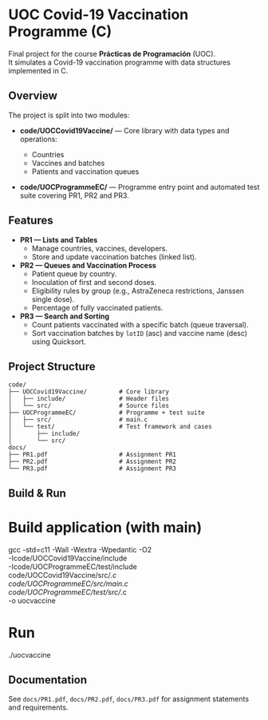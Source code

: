 # UOC Covid-19 Vaccination Programme (C)

Final project for the course **Prácticas de Programación** (UOC).  
It simulates a Covid-19 vaccination programme with data structures implemented in C.

## Overview
The project is split into two modules:

- **code/UOCCovid19Vaccine/** — Core library with data types and operations:
  - Countries
  - Vaccines and batches
  - Patients and vaccination queues

- **code/UOCProgrammeEC/** — Programme entry point and automated test suite covering PR1, PR2 and PR3.

## Features
- **PR1 — Lists and Tables**
  - Manage countries, vaccines, developers.
  - Store and update vaccination batches (linked list).
- **PR2 — Queues and Vaccination Process**
  - Patient queue by country.
  - Inoculation of first and second doses.
  - Eligibility rules by group (e.g., AstraZeneca restrictions, Janssen single dose).
  - Percentage of fully vaccinated patients.
- **PR3 — Search and Sorting**
  - Count patients vaccinated with a specific batch (queue traversal).
  - Sort vaccination batches by `lotID` (asc) and vaccine name (desc) using Quicksort.

## Project Structure
```
code/
├── UOCCovid19Vaccine/         # Core library
│   ├── include/               # Header files
│   └── src/                   # Source files
├── UOCProgrammeEC/            # Programme + test suite
│   ├── src/                   # main.c
│   └── test/                  # Test framework and cases
│       ├── include/
│       └── src/
docs/
├── PR1.pdf                    # Assignment PR1
├── PR2.pdf                    # Assignment PR2
└── PR3.pdf                    # Assignment PR3
```
## Build & Run
# Build application (with main)
gcc -std=c11 -Wall -Wextra -Wpedantic -O2 \
  -Icode/UOCCovid19Vaccine/include \
  -Icode/UOCProgrammeEC/test/include \
  code/UOCCovid19Vaccine/src/*.c \
  code/UOCProgrammeEC/src/main.c \
  code/UOCProgrammeEC/test/src/*.c \
  -o uocvaccine

# Run
./uocvaccine

## Documentation
See `docs/PR1.pdf`, `docs/PR2.pdf`, `docs/PR3.pdf` for assignment statements and requirements.
